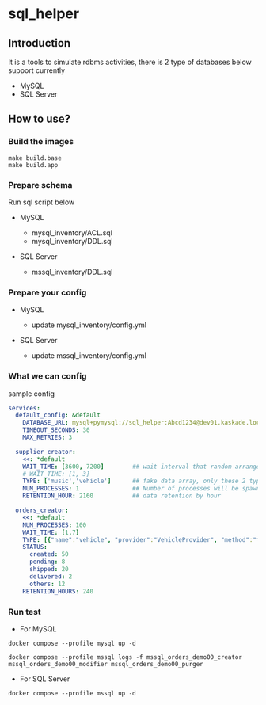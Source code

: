# sql_helper
## Introduction
It is a tools to simulate rdbms activities, there is 2 type of databases below support currently 
- MySQL
- SQL Server

## How to use?

### Build the images
```shell
make build.base
make build.app
```


### Prepare schema
Run sql script below
- MySQL
  - mysql_inventory/ACL.sql
  - mysql_inventory/DDL.sql

- SQL Server
  - mssql_inventory/DDL.sql



### Prepare your config
- MySQL 
  - update mysql_inventory/config.yml

- SQL Server
  - update mssql_inventory/config.yml

### What we can config
sample config 
```yaml
services:
  default_config: &default
    DATABASE_URL: mysql+pymysql://sql_helper:Abcd1234@dev01.kaskade.local:3306/inventory
    TIMEOUT_SECONDS: 30
    MAX_RETRIES: 3

  supplier_creator:
    <<: *default
    WAIT_TIME: [3600, 7200]        ## wait interval that random arrange between these 2 figure
    # WAIT_TIME: [1, 3]
    TYPE: ['music','vehicle']      ## fake data array, only these 2 type, no need to change
    NUM_PROCESSES: 1               ## Number of processes will be spawn
    RETENTION_HOUR: 2160           ## data retention by hour

  orders_creator:
    <<: *default
    NUM_PROCESSES: 100
    WAIT_TIME: [1,7]
    TYPE: [{"name":"vehicle", "provider":"VehicleProvider", "method":"fake.vehicle_object()"},{"name":"music","provider":"MusicProvider","method":"fake.music_genre_object()"}]
    STATUS:
      created: 50
      pending: 8
      shipped: 20
      delivered: 2
      others: 12
    RETENTION_HOURS: 240
```

### Run test
- For MySQL
```shell
docker compose --profile mysql up -d

docker compose --profile mssql logs -f mssql_orders_demo00_creator mssql_orders_demo00_modifier mssql_orders_demo00_purger
```

- For SQL Server
```shell
docker compose --profile mssql up -d
```
